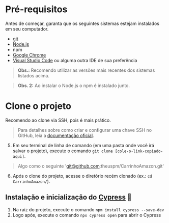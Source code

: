 # Pré-requisitos

Antes de começar, garanta que os seguintes sistemas estejam instalados em seu computador.

- [git](https://git-scm.com/)
- [Node.js](https://nodejs.org/en/)
- npm
- [Google Chrome](https://www.google.com/intl/pt_br/chrome/) 
- [Visual Studio Code](https://code.visualstudio.com/) ou alguma outra IDE de sua preferência

> **Obs.:** Recomendo utilizar as versões mais recentes dos sistemas listados acima.

> **Obs. 2:** Ao instalar o Node.js o npm é instalado junto.

# Clone o projeto

Recomendo ao clone via SSH, pois é mais prático.

> Para detalhes sobre como criar e configurar uma chave SSH no GitHub, leia a [documentação oficial](https://docs.github.com/en/authentication/connecting-to-github-with-ssh/about-ssh).

5. Em seu terminal de linha de comando (em uma pasta onde você irá salvar o projeto), execute o comando `git clone [cole-o-link-copiado-aqui]`.

> Algo como o seguinte 'git@github.com:theuspm/CarrinhoAmazon.git'

6. Após o clone do projeto, acesse o diretório recém clonado (ex.: `cd CarrinhoAmazon/`).

## Instalação e inicialização do [Cypress](https://cypress.io) 🌲

1. Na raiz do projeto, execute o comando `npm install cypress --save-dev`
2. Logo após, execute o comando `npx cypress open` para abrir o Cypress
